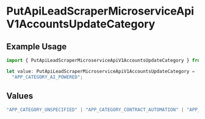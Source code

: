 # PutApiLeadScraperMicroserviceApiV1AccountsUpdateCategory

## Example Usage

```typescript
import { PutApiLeadScraperMicroserviceApiV1AccountsUpdateCategory } from "oppulence-backend-sdk/models/operations";

let value: PutApiLeadScraperMicroserviceApiV1AccountsUpdateCategory =
  "APP_CATEGORY_AI_POWERED";
```

## Values

```typescript
"APP_CATEGORY_UNSPECIFIED" | "APP_CATEGORY_CONTRACT_AUTOMATION" | "APP_CATEGORY_CONTRACT_ANALYSIS" | "APP_CATEGORY_INTEGRATION" | "APP_CATEGORY_AI_POWERED" | "APP_CATEGORY_WORKFLOW" | "APP_CATEGORY_COMPLIANCE"
```
